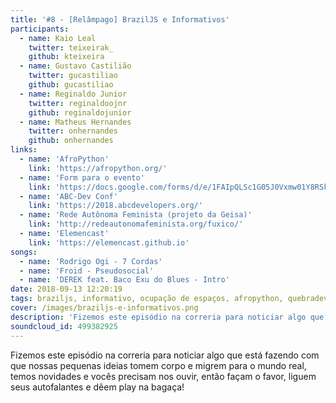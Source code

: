 ```yaml
---
title: '#8 - [Relâmpago] BrazilJS e Informativos'
participants:
  - name: Kaio Leal
    twitter: teixeirak_
    github: kteixeira
  - name: Gustavo Castilião
    twitter: gucastiliao
    github: gucastiliao
  - name: Reginaldo Junior
    twitter: reginaldoojnr
    github: reginaldojunior
  - name: Matheus Hernandes
    twitter: onhernandes
    github: onhernandes
links:
  - name: 'AfroPython'
    link: 'https://afropython.org/'
  - name: 'Form para o evento'
    link: 'https://docs.google.com/forms/d/e/1FAIpQLSc1G05J0Vxmw01Y8RSkKVvzLQXBIli37ObAh3PrNJ8AQruqeQ/viewform'
  - name: 'ABC-Dev Conf'
    link: 'https://2018.abcdevelopers.org/'
  - name: 'Rede Autônoma Feminista (projeto da Geisa)'
    link: 'http://redeautonomafeminista.org/fuxico/'
  - name: 'Elemencast'
    link: 'https://elemencast.github.io'
songs:
  - name: 'Rodrigo Ogi - 7 Cordas'
  - name: 'Froid - Pseudosocial'
  - name: 'DEREK feat. Baco Exu do Blues - Intro'
date: 2018-09-13 12:20:19
tags: braziljs, informativo, ocupação de espaços, afropython, quebradev, afroquebradev, periferia
cover: /images/braziljs-e-informativos.png
description: 'Fizemos este episódio na correria para noticiar algo que está fazendo com que nossas pequenas ideias tomem corpo e migrem para o mundo real, temos novidades e vocês precisam nos ouvir, então façam o favor, liguem seus autofalantes e dêem play na bagaça!'
soundcloud_id: 499382925
---
```


Fizemos este episódio na correria para noticiar algo que está fazendo com que nossas pequenas ideias tomem corpo e migrem para o mundo real, temos novidades e vocês precisam nos ouvir, então façam o favor, liguem seus autofalantes e dêem play na bagaça!